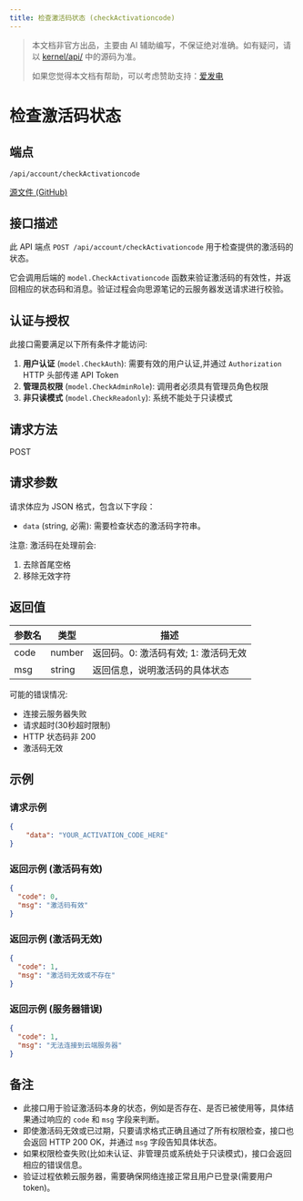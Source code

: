 ```yaml
---
title: 检查激活码状态 (checkActivationcode)
---
```


> 本文档非官方出品，主要由 AI 辅助编写，不保证绝对准确。如有疑问，请以 [kernel/api/](https://github.com/siyuan-note/siyuan/blob/master/kernel/api/) 中的源码为准。
> 
> 如果您觉得本文档有帮助，可以考虑赞助支持：[爱发电](https://afdian.com/a/leolee9086?tab=feed)

# 检查激活码状态

## 端点

`/api/account/checkActivationcode`

[源文件 (GitHub)](https://github.com/siyuan-note/siyuan/blob/master/kernel/api/account.go#L55 "查看 checkActivationcode 接口的源码实现")

## 接口描述

此 API 端点 `POST /api/account/checkActivationcode` 用于检查提供的激活码的状态。

它会调用后端的 `model.CheckActivationcode` 函数来验证激活码的有效性，并返回相应的状态码和消息。验证过程会向思源笔记的云服务器发送请求进行校验。

## 认证与授权

此接口需要满足以下所有条件才能访问:

1. **用户认证** (`model.CheckAuth`): 需要有效的用户认证,并通过 `Authorization` HTTP 头部传递 API Token
2. **管理员权限** (`model.CheckAdminRole`): 调用者必须具有管理员角色权限
3. **非只读模式** (`model.CheckReadonly`): 系统不能处于只读模式

## 请求方法

POST

## 请求参数

请求体应为 JSON 格式，包含以下字段：

-   `data` (string, 必需): 需要检查状态的激活码字符串。

注意: 激活码在处理前会:
1. 去除首尾空格
2. 移除无效字符

## 返回值

| 参数名 | 类型 | 描述 |
| --- | --- | --- |
| code | number | 返回码。0: 激活码有效; 1: 激活码无效 |
| msg | string | 返回信息，说明激活码的具体状态 |

可能的错误情况:
- 连接云服务器失败
- 请求超时(30秒超时限制)
- HTTP 状态码非 200
- 激活码无效

## 示例

### 请求示例

```json
{
    "data": "YOUR_ACTIVATION_CODE_HERE"
}
```

### 返回示例 (激活码有效)

```json
{
  "code": 0,
  "msg": "激活码有效"
}
```

### 返回示例 (激活码无效)

```json
{
  "code": 1,
  "msg": "激活码无效或不存在"
}
```

### 返回示例 (服务器错误)

```json
{
  "code": 1,
  "msg": "无法连接到云端服务器"
}
```

## 备注

-   此接口用于验证激活码本身的状态，例如是否存在、是否已被使用等，具体结果通过响应的 `code` 和 `msg` 字段来判断。
-   即使激活码无效或已过期，只要请求格式正确且通过了所有权限检查，接口也会返回 HTTP 200 OK，并通过 `msg` 字段告知具体状态。
-   如果权限检查失败(比如未认证、非管理员或系统处于只读模式)，接口会返回相应的错误信息。
-   验证过程依赖云服务器，需要确保网络连接正常且用户已登录(需要用户 token)。

